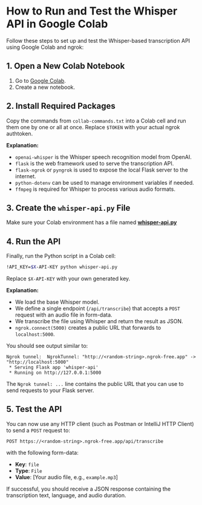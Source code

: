 
# How to Run and Test the Whisper API in Google Colab

Follow these steps to set up and test the Whisper-based transcription API using Google Colab and ngrok:

## 1. Open a New Colab Notebook
1. Go to [Google Colab](https://colab.research.google.com/).
2. Create a new notebook.

## 2. Install Required Packages
Copy the commands from `collab-commands.txt` into a Colab cell and run them one by one or all at once.
Replace `$TOKEN` with your actual ngrok authtoken.

**Explanation:**
- `openai-whisper` is the Whisper speech recognition model from OpenAI.
- `flask` is the web framework used to serve the transcription API.
- `flask-ngrok` or `pyngrok` is used to expose the local Flask server to the internet.
- `python-dotenv` can be used to manage environment variables if needed.
- `ffmpeg` is required for Whisper to process various audio formats.

## 3. Create the `whisper-api.py` File
Make sure your Colab environment has a file named **[whisper-api.py](./whisper-api.py)**

## 4. Run the API
Finally, run the Python script in a Colab cell:

```bash
!API_KEY=$X-API-KEY python whisper-api.py
```
Replace `$X-API-KEY` with your own generated key.

**Explanation:**
- We load the base Whisper model.
- We define a single endpoint (`/api/transcribe`) that accepts a `POST` request with an audio file in form-data.
- We transcribe the file using Whisper and return the result as JSON.
- `ngrok.connect(5000)` creates a public URL that forwards to `localhost:5000`.

You should see output similar to:
```
Ngrok tunnel:  NgrokTunnel: "http://<random-string>.ngrok-free.app" -> "http://localhost:5000"
 * Serving Flask app 'whisper-api'
 * Running on http://127.0.0.1:5000
```

The `Ngrok tunnel: ...` line contains the public URL that you can use to send requests to your Flask server.

## 5. Test the API
You can now use any HTTP client (such as Postman or IntelliJ HTTP Client) to send a `POST` request to:
```
POST https://<random-string>.ngrok-free.app/api/transcribe
```
with the following form-data:
- **Key**: `file`
- **Type**: `File`
- **Value**: [Your audio file, e.g., `example.mp3`]

If successful, you should receive a JSON response containing the transcription text, language, and audio duration.

